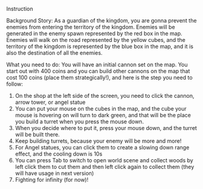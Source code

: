 Instruction

Background Story:
    As a guardian of the kingdom, you are gonna prevent the enemies from entering the territory of the kingdom. Enemies will be generated in the enemy spawn represented by the red box in the map. Enemies will walk on the road represented by the yellow cubes, and the territory of the kingdom is represented by the blue box in the map, and it is also the destination of all the enemies.

What you need to do:
    You will have an initial cannon set on the map. You start out with 400 coins and you can build other cannons on the map that cost 100 coins (place them strategically!), and here is the step you need to follow:
1. On the shop at the left side of the screen, you need to click the cannon, arrow tower, or angel statue
2. You can put your mouse on the cubes in the map, and the cube your mouse is hovering on will turn to dark green, and that will be the place you build a turret when you press the mouse down.
3. When you decide where to put it, press your mouse down, and the turret will be built there.
4. Keep building turrets, because your enemy will be more and more!
5. For Angel statues, you can click them to create a slowing down range effect, and the cooling down is 10s
6. You can press Tab to switch to open world scene and collect woods by left click them to cut them and then left click again to collect them (they will have usage in next version)
7. Fighting for infinity (for now)!
